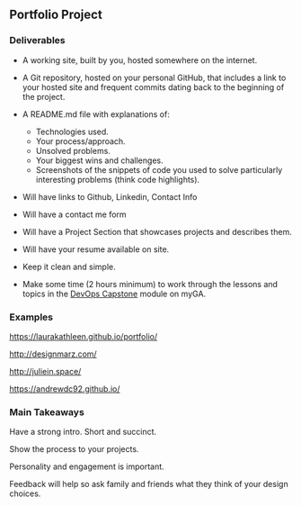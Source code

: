 ## Portfolio Project

### Deliverables

- A working site, built by you, hosted somewhere on the internet.

- A Git repository, hosted on your personal GitHub, that includes a link to your hosted site and frequent commits dating back to the beginning of the project.

- A README.md file with explanations of:

    - Technologies used.
    - Your process/approach.
    - Unsolved problems.
    - Your biggest wins and challenges.
    - Screenshots of the snippets of code you used to solve particularly interesting problems (think code highlights).

- Will have links to Github, Linkedin, Contact Info
- Will have a contact me form
- Will have a Project Section that showcases projects and describes them.
- Will have your resume available on site. 
- Keep it clean and simple.
- Make some time (2 hours minimum) to work through the lessons and topics in the [DevOps Capstone](https://my.generalassemb.ly/activities/1193) module on myGA.

### Examples

https://laurakathleen.github.io/portfolio/

http://designmarz.com/

http://juliein.space/

https://andrewdc92.github.io/

### Main Takeaways

Have a strong intro. Short and succinct.

Show the process to your projects.

Personality and engagement is important. 

Feedback will help so ask family and friends what they think of your design choices. 
